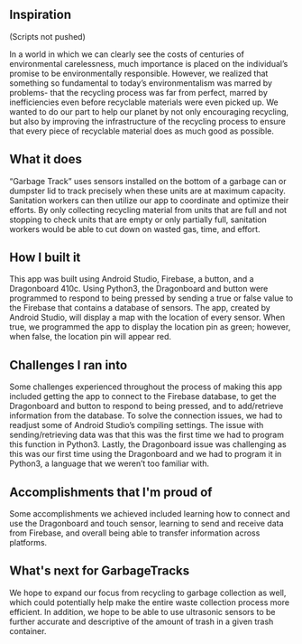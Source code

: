 ## Inspiration

(Scripts not pushed)

In a world in which we can clearly see the costs of centuries of environmental carelessness, much importance is placed on the individual’s promise to be environmentally responsible. However, we realized that something so fundamental to today’s environmentalism was marred by problems- that the recycling process was far from perfect, marred by inefficiencies even before recyclable materials were even picked up. We wanted to do our part to help our planet by not only encouraging recycling, but also by improving the infrastructure of the recycling process to ensure that every piece of recyclable material does as much good as possible.

## What it does
“Garbage Track” uses sensors installed on the bottom of a garbage can or dumpster lid to track precisely when these units are at maximum capacity. Sanitation workers can then utilize our app to coordinate and optimize their efforts. By only collecting recycling material from units that are full and not stopping to check units that are empty or only partially full, sanitation workers would be able to cut down on wasted gas, time, and effort.

## How I built it
This app was built using Android Studio, Firebase, a button, and a Dragonboard 410c. Using Python3, the Dragonboard and button were programmed to respond to being pressed by sending a true or false value to the Firebase that contains a database of sensors. The app, created by Android Studio, will display a map with the location of every sensor. When true, we programmed the app to display the location pin as green; however, when false, the location pin will appear red.

## Challenges I ran into
Some challenges experienced throughout the process of making this app included getting the app to connect to the Firebase database, to get the Dragonboard and button to respond to being pressed, and to add/retrieve information from the database. To solve the connection issues, we had to readjust some of Android Studio’s compiling settings. The issue with sending/retrieving data was that this was the first time we had to program this function in Python3. Lastly, the Dragonboard issue was challenging as this was our first time using the Dragonboard and we had to program it in Python3, a language that we weren’t too familiar with.

## Accomplishments that I'm proud of
Some accomplishments we achieved included learning how to connect and use the Dragonboard and touch sensor, learning to send and receive data from Firebase, and overall being able to transfer information across platforms.  

## What's next for GarbageTracks
We hope to expand our focus from recycling to garbage collection as well, which could potentially help make the entire waste collection process more efficient. In addition, we hope to be able to use ultrasonic sensors to be further accurate and descriptive of the amount of trash in a given trash container. 


